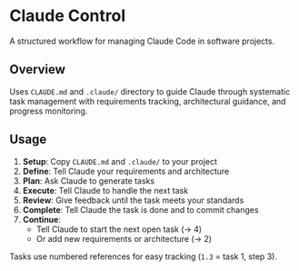 # Claude Control

A structured workflow for managing Claude Code in software projects.

## Overview

Uses `CLAUDE.md` and `.claude/` directory to guide Claude through systematic task management with requirements tracking, architectural guidance, and progress monitoring.

## Usage

1. **Setup**: Copy `CLAUDE.md` and `.claude/` to your project
2. **Define**: Tell Claude your requirements and architecture  
3. **Plan**: Ask Claude to generate tasks
4. **Execute**: Tell Claude to handle the next task
5. **Review**: Give feedback until the task meets your standards
6. **Complete**: Tell Claude the task is done and to commit changes
7. **Continue**: 
   - Tell Claude to start the next open task (-> 4)
   - Or add new requirements or architecture (-> 2)

Tasks use numbered references for easy tracking (`1.3` = task 1, step 3).
